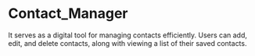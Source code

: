 # Contact_Manager
It serves as a digital tool for managing contacts efficiently. Users can add, edit, and delete contacts, along with viewing a list of their saved contacts. 
